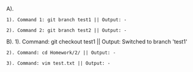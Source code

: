 A). 

	1). Command 1: git branch test1 || Output: -

	2). Command 2: git branch test2 || Output: -

B).
	1). Command: git checkout test1 || Output: Switched to branch 'test1'

	2). Command: cd Homework/2/ || Output: -

	3). Command: vim test.txt || Output: -
